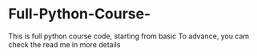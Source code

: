 # Full-Python-Course-
This is full python course code, starting from basic To advance, you cam check the read me in more details 
